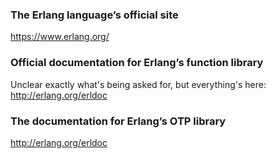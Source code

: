 ### The Erlang language’s official site
https://www.erlang.org/

### Official documentation for Erlang’s function library
Unclear exactly what's being asked for, but everything's here:
http://erlang.org/erldoc

### The documentation for Erlang’s OTP library
http://erlang.org/erldoc
